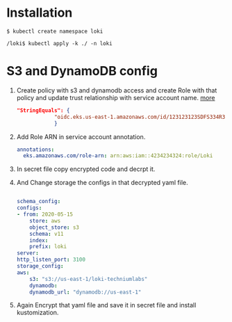 # Installation

    $ kubectl create namespace loki

    /loki$ kubectl apply -k ./ -n loki

# S3 and DynamoDB config

1. Create policy with s3 and dynamodb access and create Role with that policy and update trust relationship with service account name. [more](https://grafana.com/docs/loki/latest/operations/storage/)
   ```json
   "StringEquals": {
               "oidc.eks.us-east-1.amazonaws.com/id/123123123SDFS334R34FDS:sub": "system:serviceaccount:<namespace>:<loki-service-account-name>"
               }
   ```
2. Add Role ARN in service account annotation.
   ```yaml
   annotations:
     eks.amazonaws.com/role-arn: arn:aws:iam::4234234324:role/Loki
   ```
3. In secret file copy encrypted code and decrpt it.
4. And Change storage the configs in that decrypted yaml file.

   ```yml

   schema_config:
   configs:
   - from: 2020-05-15
       store: aws
       object_store: s3
       schema: v11
       index:
       prefix: loki
   server:
   http_listen_port: 3100
   storage_config:
   aws:
       s3: "s3://us-east-1/loki-techniumlabs"
       dynamodb:
       dynamodb_url: "dynamodb://us-east-1"

   ```

5. Again Encrypt that yaml file and save it in secret file and install kustomization.
